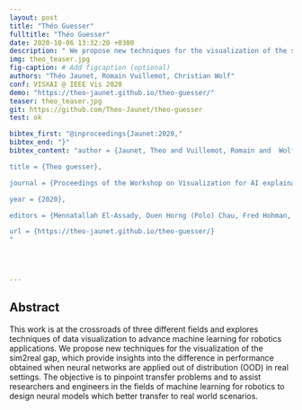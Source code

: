 ```yaml
---
layout: post
title: "Théo Guesser"
fulltitle: "Théo Guesser"
date: 2020-10-06 13:32:20 +0300
description: " We propose new techniques for the visualization of the sim2real gap, which provide insights into the difference in performance obtained when neural networks are applied out of distribution (OOD) in real settings."
img: theo_teaser.jpg
fig-caption: # Add figcaption (optional)
authors: "Théo Jaunet, Romain Vuillemot, Christian Wolf"
conf: VISXAI @ IEEE Vis 2020
demo: "https://theo-jaunet.github.io/theo-guesser/"
teaser: theo_teaser.jpg
git: https://github.com/Theo-Jaunet/theo-guesser
test: ok

bibtex_first: "@inproceedings{Jaunet:2020,"
bibtex_end: "}"
bibtex_content: "author = {Jaunet, Theo and Vuillemot, Romain and  Wolf, Christian},

title = {Theo guesser},

journal = {Proceedings of the Workshop on Visualization for AI explainability (VISxAI)},

year = {2020},

editors = {Mennatallah El-Assady, Duen Horng (Polo) Chau, Fred Hohman, Adam Perer, Hendrik Strobelt, Fernanda Viégas},

url = {https://theo-jaunet.github.io/theo-guesser/}
"




---
```



## Abstract   


This work is at the crossroads of three different fields and explores techniques of data visualization to advance machine learning for robotics applications. We propose new techniques for the visualization of the sim2real gap, which provide insights into the difference in performance obtained when neural networks are applied out of distribution (OOD) in real settings. The objective is to pinpoint transfer problems and to assist researchers and engineers in the fields of machine learning for robotics to design neural models which better transfer to real world scenarios.

 

 

 

 

 


